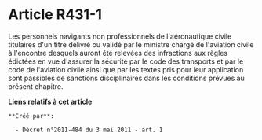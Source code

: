 # Article R431-1

Les personnels navigants non professionnels de l'aéronautique civile titulaires d'un titre délivré ou validé par le ministre
chargé de l'aviation civile à l'encontre desquels auront été relevées des infractions aux règles édictées en vue d'assurer la
sécurité par le code des transports et par le code de l'aviation civile ainsi que par les textes pris pour leur application
sont passibles de sanctions disciplinaires dans les conditions prévues au présent chapitre.

**Liens relatifs à cet article**

	**Créé par**:

	  - Décret n°2011-484 du 3 mai 2011 - art. 1
